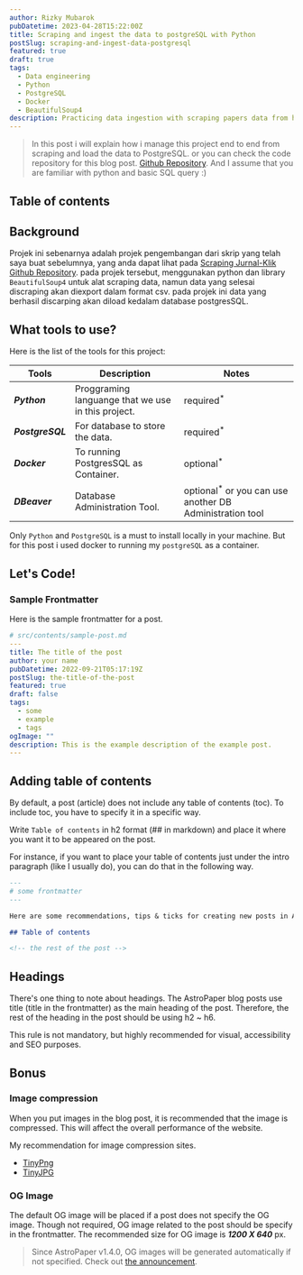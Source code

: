 ```yaml
---
author: Rizky Mubarok
pubDatetime: 2023-04-28T15:22:00Z
title: Scraping and ingest the data to postgreSQL with Python
postSlug: scraping-and-ingest-data-postgresql
featured: true
draft: true
tags:
  - Data engineering
  - Python
  - PostgreSQL
  - Docker
  - BeautifulSoup4
description: Practicing data ingestion with scraping papers data from https://jtiulm.ti.ft.ulm.ac.id/index.php/jtiulm/issue/archive and load the data to PostgresSQL with python
---
```


> In this post i will explain how i manage this project end to end from scraping and load the data to PostgreSQL. or you can check the code repository for this blog post. [Github Repository](https://github.com/gitbarok/Ingest-JTIULM-paper-details-to-PostgreSQL). And I assume that you are familiar with python and basic SQL query :)

## Table of contents

## Background

Projek ini sebenarnya adalah projek pengembangan dari skrip yang telah saya buat sebelumnya, yang anda dapat lihat pada [Scraping Jurnal-Klik Github Repository](https://github.com/gitbarok/scraping-jurnalklik). pada projek tersebut, menggunakan python dan library `BeautifulSoup4` untuk alat scraping data, namun data yang selesai discraping akan diexport dalam format csv. pada projek ini data yang berhasil discarping akan diload kedalam database postgresSQL.

## What tools to use?

Here is the list of the tools for this project:

| Tools            | Description                                        | Notes                                                               |
| ---------------- | -------------------------------------------------- | ------------------------------------------------------------------- |
| **_Python_**     | Proggraming languange that we use in this project. | required<sup>\*</sup>                                               |
| **_PostgreSQL_** | For database to store the data.                    | required<sup>\*</sup>                                               |
| **_Docker_**     | To running PostgresSQL as Container.               | optional<sup>\*</sup>                                               |
| **_DBeaver_**    | Database Administration Tool.                      | optional<sup>\*</sup> or you can use another DB Administration tool |

Only `Python` and `PostgreSQL` is a must to install locally in your machine.
But for this post i used docker to running my `postgreSQL` as a container.

## Let's Code!

###

### Sample Frontmatter

Here is the sample frontmatter for a post.

```yaml
# src/contents/sample-post.md
---
title: The title of the post
author: your name
pubDatetime: 2022-09-21T05:17:19Z
postSlug: the-title-of-the-post
featured: true
draft: false
tags:
  - some
  - example
  - tags
ogImage: ""
description: This is the example description of the example post.
---
```

## Adding table of contents

By default, a post (article) does not include any table of contents (toc). To include toc, you have to specify it in a specific way.

Write `Table of contents` in h2 format (## in markdown) and place it where you want it to be appeared on the post.

For instance, if you want to place your table of contents just under the intro paragraph (like I usually do), you can do that in the following way.

```md
---
# some frontmatter
---

Here are some recommendations, tips & ticks for creating new posts in AstroPaper blog theme.

## Table of contents

<!-- the rest of the post -->
```

## Headings

There's one thing to note about headings. The AstroPaper blog posts use title (title in the frontmatter) as the main heading of the post. Therefore, the rest of the heading in the post should be using h2 \~ h6.

This rule is not mandatory, but highly recommended for visual, accessibility and SEO purposes.

## Bonus

### Image compression

When you put images in the blog post, it is recommended that the image is compressed. This will affect the overall performance of the website.

My recommendation for image compression sites.

- [TinyPng](https://tinypng.com/)
- [TinyJPG](https://tinyjpg.com/)

### OG Image

The default OG image will be placed if a post does not specify the OG image. Though not required, OG image related to the post should be specify in the frontmatter. The recommended size for OG image is **_1200 X 640_** px.

> Since AstroPaper v1.4.0, OG images will be generated automatically if not specified. Check out [the announcement](https://astro-paper.pages.dev/posts/dynamic-og-image-generation-in-astropaper-blog-posts/).
